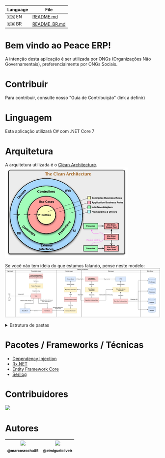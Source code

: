 | Language | File         |
|----------|--------------|
| 🇺🇸 EN    | [README.md](/README.md)    |
| 🇧🇷 BR    | [README_BR.md](/README_BR.md) |

# Bem vindo ao Peace ERP!

A intenção desta aplicação é ser utilizada por ONGs (Organizações Não Governamentais), preferencialmente por ONGs Sociais.

# Contribuir
Para contribuir, consulte nosso "Guia de Contribuição" (link a definir)

# Linguagem
Esta aplicação utilizará C# com .NET Core 7

# Arquitetura
A arquitetura utilizada é o [Clean Architecture](https://www.youtube.com/watch?v=o_TH-Y78tt4).
<br><img alt="Imagem da arquitetura do Clean Architure" src="/img/clean_architecture.jpg" width="400"/>

Se você não tem ideia do que estamos falando, pense neste modelo:
<br><img alt="Imagem da distribuição de camadas do Clean Architecture" src="/img/ca_layers.png" width="600" />

<details>
<summary>Estrutura de pastas</summary>

```
📁 Data                                // Camada de Dados (Cuida dos assuntos de Disco e Nuvem)
  📁 Features                          // Funcionalidades de Dados
    📁 Categories                      // Tudo relacionado a Categorias em Data
      📁 Repositories                  // Repositórios de Categorias
        📁 Cloud                       // Tudo relacionado a cloud (APIs, por exemplo)
          📁 Mappers                   // Mapeadores das classes cloud
            📄 CategoryRestMapper      // Mapeador de categorias cloud
            📄 UserRestMapper          // Mapeador de usuário cloud
          📁 Entities                  // Entidades utilizadas no cloud
                                       // (Aqui dentro podemos colocar pastas Request/Response caso necessário)
            📄 CategoryRest            // Entidade de Categoria para requisições cloud
            📄 UserRest                // Entidade de Usuário pra requisições cloud
          📄 CategoryCloudRepository   // Implementação do repositório cloud
          📄 ICategoryCloudRepository  // Interface do repositório de cloud
        📁 Disk                        // Tudo relacionado a disco (Banco de Dados, Arquivos)
          📁 Mappers                   // Mapeadores das classes disk
            📄 CategoryMySqlMapper     // Mapeador de categorias disk
            📄 UserSqlMapper           // Mapeador de usuário disk
          📁 Entities                  // Entidades utilizadas no disco
            📄 CategoryMySql           // Entidade de Categoria disco (como Banco de Dados, por exemplo)
            📄 UserMySql               // Entidade de Usuário disco (como Banco de Dados, por exemplo)
          📄 CategoryDiskRepository    // Implementação do repositório disco (aqui podemos ter um para MySql,
                                       // um para Postgres... mas todos devem implementar ICategoryDiskRepository)
          📄 ICategoryDiskRepository   // Interface do repositório de disco
      📄 CategoryService               // Implementação do Serviço de Categorias
    📁 Users                           // Tudo relacionado a Usuários em Data (mesmo exemplo acima)
📁 Domain                              // Camada de Domínio (Lógica e Regras de Negócio)
  📁 Features                          // Funcionalidades da Aplicação
    📁 Categories                      // Casos de Uso de Categorias
      📄 GetCategoriesUseCase          // Caso de Uso pegar todas as Categorias
      📄 GetCategoryByIdUseCase        // Caso de Uso para pegar uma Categoria por id
      📄 InsertCategoryUseCase         // Caso de Uso para inserir uma Categoria
    📁 Users                           // Casos de Uso de Usuários
      📄 CreateUserUseCase             // Cria um novo Usuário
      📄 UserLoginUseCase              // Tenta efetuar o login do Usuário
  📁 Entities                          // Modelos (Entidades) de Negócio
    📄 Category                        // Categoria
    📄 User                            // Usuário
  📁 Repository                        // Interfaces de Negócio
    📄 ICategoryRepository             // Interface para definir métodos de Categoria
    📄 IUserRepository                 // Interface para definir métodos de Usuário
📁 Presentation                        // Camada de Apresentação
  📁 Exceptions                        // Exceções de retorno da API
    📄 CategoryIdNotFound              // Exceção retornada quando não é encontrada a categoria
    📄 UserLoginException              // Exceção retornada quando o login/senha do usuário é inválido
  📁 Features                          // Controllers da aplicação
    📄 CategoryController              // Controller de Categoria
    📄 UserController                  // Controller de Usuário
  📁 Entities                          // Modelos (Entidades) exclusivos da Apresentação
    📁 Mappers                         // Mapeadores das entidades do Presentation
      📄 CategoryRequestMapper         // Mapeador de CategoryRequest
      📄 CategoryResponseMapper        // Mapeador de CategoryResponse
      📄 UserCreateRequestMapper       // Mapeador de UserCreateRequest
      📄 UserLoginRequestMapper        // Mapeador de UserLoginRequest
      📄 UserResponseMapper            // Mapeador de UserResponse
    📁 Requests                        // Em API's utilizamos para definir as entidades de entrada
      📄 CategoryRequest               // Entidade de requisição para Categorias
      📄 UserCreateRequest             // Entidade de requisição para criação de Usuários
      📄 UserLoginRequest              // Entidade de requisição para login de Usuários
    📁 Responses                       // Em API's utilizamos para definir as entidades de saída
      📄 CategoryResponse              // Entidade de requisição para resposta de Categorias
      📄 UserResponse                  // Entidade de requisição para resposta de Usuários
```
</details>

# Pacotes / Frameworks / Técnicas
* [Dependency Injection](https://learn.microsoft.com/en-us/dotnet/core/extensions/dependency-injection)
* [Rx.NET](https://github.com/dotnet/reactive)
* [Entity Framework Core](https://learn.microsoft.com/en-us/ef/core/)
* [Serilog](https://www.nuget.org/packages/serilog/)

# Contribuidores
<a href="https://github.com/RiseDevs/peace-erp/graphs/contributors"><img src="https://contrib.rocks/image?repo=RiseDevs/peace-erp" /></a>

# Autores
| [<img src="https://github.com/marcosrocha85.png?size=115" width=115><br><sub>@marcosrocha85</sub>](https://github.com/marcosrocha85) | [<img src="https://github.com/eimigueloliveir.png?size=115" width=115><br><sub>@eimigueloliveir</sub>](https://github.com/eimigueloliveir) |
| :---: | :---: |
